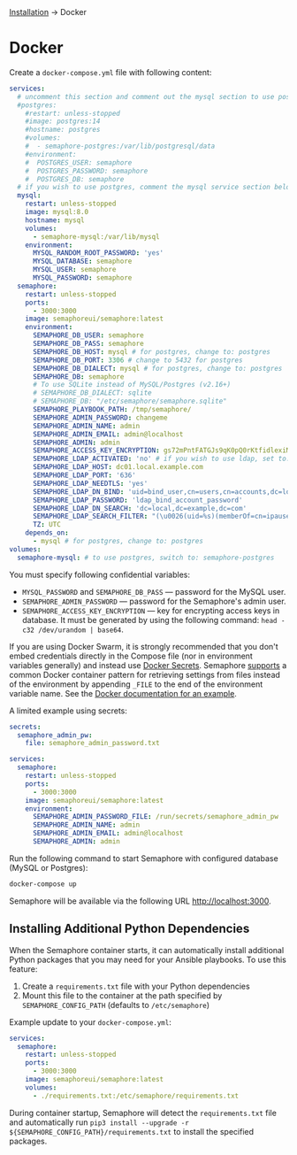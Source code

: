 
<div class="breadcrumbs">
    <a href="/administration-guide/installation">Installation</a>
    → Docker
</div>

# Docker

&#x20;Create a `docker-compose.yml` file with following content:

```yaml
services:
  # uncomment this section and comment out the mysql section to use postgres instead of mysql
  #postgres:
    #restart: unless-stopped
    #image: postgres:14
    #hostname: postgres
    #volumes:
    #  - semaphore-postgres:/var/lib/postgresql/data
    #environment:
    #  POSTGRES_USER: semaphore
    #  POSTGRES_PASSWORD: semaphore
    #  POSTGRES_DB: semaphore
  # if you wish to use postgres, comment the mysql service section below
  mysql:
    restart: unless-stopped
    image: mysql:8.0
    hostname: mysql
    volumes:
      - semaphore-mysql:/var/lib/mysql
    environment:
      MYSQL_RANDOM_ROOT_PASSWORD: 'yes'
      MYSQL_DATABASE: semaphore
      MYSQL_USER: semaphore
      MYSQL_PASSWORD: semaphore
  semaphore:
    restart: unless-stopped
    ports:
      - 3000:3000
    image: semaphoreui/semaphore:latest
    environment:
      SEMAPHORE_DB_USER: semaphore
      SEMAPHORE_DB_PASS: semaphore
      SEMAPHORE_DB_HOST: mysql # for postgres, change to: postgres
      SEMAPHORE_DB_PORT: 3306 # change to 5432 for postgres
      SEMAPHORE_DB_DIALECT: mysql # for postgres, change to: postgres
      SEMAPHORE_DB: semaphore
      # To use SQLite instead of MySQL/Postgres (v2.16+)
      # SEMAPHORE_DB_DIALECT: sqlite
      # SEMAPHORE_DB: "/etc/semaphore/semaphore.sqlite"
      SEMAPHORE_PLAYBOOK_PATH: /tmp/semaphore/
      SEMAPHORE_ADMIN_PASSWORD: changeme
      SEMAPHORE_ADMIN_NAME: admin
      SEMAPHORE_ADMIN_EMAIL: admin@localhost
      SEMAPHORE_ADMIN: admin
      SEMAPHORE_ACCESS_KEY_ENCRYPTION: gs72mPntFATGJs9qK0pQ0rKtfidlexiMjYCH9gWKhTU=
      SEMAPHORE_LDAP_ACTIVATED: 'no' # if you wish to use ldap, set to: 'yes'
      SEMAPHORE_LDAP_HOST: dc01.local.example.com
      SEMAPHORE_LDAP_PORT: '636'
      SEMAPHORE_LDAP_NEEDTLS: 'yes'
      SEMAPHORE_LDAP_DN_BIND: 'uid=bind_user,cn=users,cn=accounts,dc=local,dc=shiftsystems,dc=net'
      SEMAPHORE_LDAP_PASSWORD: 'ldap_bind_account_password'
      SEMAPHORE_LDAP_DN_SEARCH: 'dc=local,dc=example,dc=com'
      SEMAPHORE_LDAP_SEARCH_FILTER: "(\u0026(uid=%s)(memberOf=cn=ipausers,cn=groups,cn=accounts,dc=local,dc=example,dc=com))"
      TZ: UTC
    depends_on:
      - mysql # for postgres, change to: postgres
volumes:
  semaphore-mysql: # to use postgres, switch to: semaphore-postgres
```

You must specify following confidential variables:

* `MYSQL_PASSWORD` and `SEMAPHORE_DB_PASS` &mdash; password for the MySQL user.
* `SEMAPHORE_ADMIN_PASSWORD` &mdash; password for the Semaphore's admin user.
* `SEMAPHORE_ACCESS_KEY_ENCRYPTION` &mdash; key for encrypting access keys in database. It must be generated by using the following command: `head -c32 /dev/urandom | base64`.

If you are using Docker Swarm, it is strongly recommended that you don't embed credentials directly in the Compose file (nor in environment variables generally) and instead use [Docker Secrets](https://docs.docker.com/engine/swarm/secrets/). Semaphore [supports](https://github.com/semaphoreui/semaphore/issues/1268) a common Docker container pattern for retrieving settings from files instead of the environment by appending `_FILE` to the end of the environment variable name. See the [Docker documentation for an example](https://docs.docker.com/engine/swarm/secrets/#use-secrets-in-compose).

A limited example using secrets:

```yaml
secrets:
  semaphore_admin_pw:
    file: semaphore_admin_password.txt

services:
  semaphore:
    restart: unless-stopped
    ports:
      - 3000:3000
    image: semaphoreui/semaphore:latest
    environment:
      SEMAPHORE_ADMIN_PASSWORD_FILE: /run/secrets/semaphore_admin_pw
      SEMAPHORE_ADMIN_NAME: admin
      SEMAPHORE_ADMIN_EMAIL: admin@localhost
      SEMAPHORE_ADMIN: admin
```


Run the following command to start Semaphore with configured database (MySQL or Postgres):

```bash
docker-compose up
```

&#x20;Semaphore will be available via the following URL [http://localhost:3000](http://localhost:3000).

## Installing Additional Python Dependencies

When the Semaphore container starts, it can automatically install additional Python packages that you may need for your Ansible playbooks. To use this feature:

1. Create a `requirements.txt` file with your Python dependencies
2. Mount this file to the container at the path specified by `SEMAPHORE_CONFIG_PATH` (defaults to `/etc/semaphore`)

Example update to your `docker-compose.yml`:

```yaml
services:
  semaphore:
    restart: unless-stopped
    ports:
      - 3000:3000
    image: semaphoreui/semaphore:latest
    volumes:
      - ./requirements.txt:/etc/semaphore/requirements.txt
```

During container startup, Semaphore will detect the `requirements.txt` file and automatically run `pip3 install --upgrade -r ${SEMAPHORE_CONFIG_PATH}/requirements.txt` to install the specified packages.
